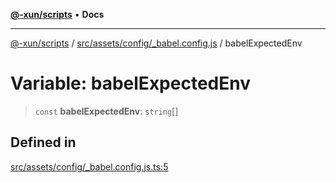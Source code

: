 [**@-xun/scripts**](../../../../../README.md) • **Docs**

***

[@-xun/scripts](../../../../../README.md) / [src/assets/config/\_babel.config.js](../README.md) / babelExpectedEnv

# Variable: babelExpectedEnv

> `const` **babelExpectedEnv**: `string`[]

## Defined in

[src/assets/config/\_babel.config.js.ts:5](https://github.com/Xunnamius/xscripts/blob/df637b64db981c14c22a425e27a52a97500c0199/src/assets/config/_babel.config.js.ts#L5)
